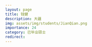 ```yaml
---
layout: page
title: 钱健
description: 大疆
img: assets/img/students/JianQian.png
importance: 24
category: 已毕业硕士
redirect:
---
```

